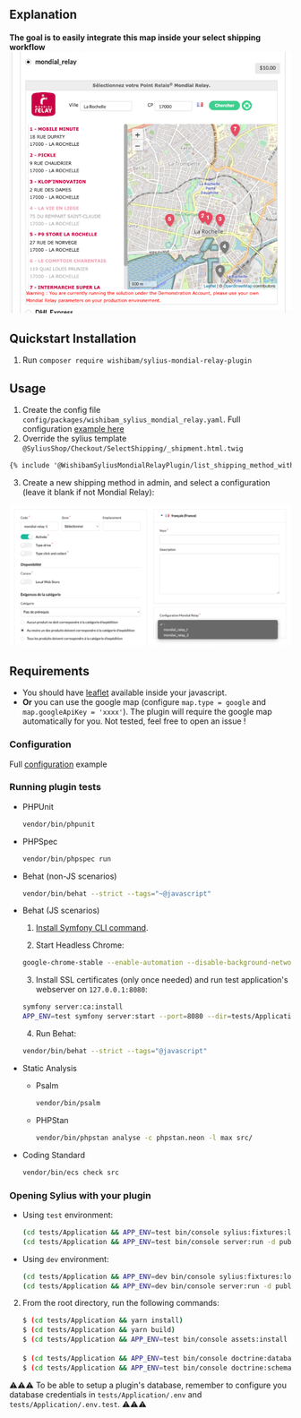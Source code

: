 ## Explanation

#### The goal is to easily integrate this map inside your select shipping workflow ![img_1.png](./doc/pickingDeliveryPoint.png)

## Quickstart Installation

1. Run `composer require wishibam/sylius-mondial-relay-plugin`

## Usage

1. Create the config file `config/packages/wishibam_sylius_mondial_relay.yaml`. Full configuration [example here](https://github.com/Wishibam/sylius-mondial-relay/blob/master/tests/Application/config/packages/wishibam_sylius_mondial_relay.yaml)
2. Override the sylius template `@SyliusShop/Checkout/SelectShipping/_shipment.html.twig`
```html
{% include '@WishibamSyliusMondialRelayPlugin/list_shipping_method_with_mondial_relay_map.html.twig' with {'form': form} %}
```
3. Create a new shipping method in admin, and select a configuration (leave it blank if not Mondial Relay):

![configuration](./doc/configuration.png)

## Requirements

- You should have [leaflet](https://leafletjs.com/) available inside your javascript. 
- **Or** you can use the google map (configure `map.type = google` and `map.googleApiKey = 'xxxx'`). The plugin will require the google map automatically for you. Not tested, feel free to open an issue ! 

### Configuration 

Full [configuration](https://github.com/Wishibam/sylius-mondial-relay/blob/master/tests/Application/config/packages/wishibam_sylius_mondial_relay.yaml) example

### Running plugin tests

  - PHPUnit

    ```bash
    vendor/bin/phpunit
    ```

  - PHPSpec

    ```bash
    vendor/bin/phpspec run
    ```

  - Behat (non-JS scenarios)

    ```bash
    vendor/bin/behat --strict --tags="~@javascript"
    ```

  - Behat (JS scenarios)
 
    1. [Install Symfony CLI command](https://symfony.com/download).
 
    2. Start Headless Chrome:
    
      ```bash
      google-chrome-stable --enable-automation --disable-background-networking --no-default-browser-check --no-first-run --disable-popup-blocking --disable-default-apps --allow-insecure-localhost --disable-translate --disable-extensions --no-sandbox --enable-features=Metal --headless --remote-debugging-port=9222 --window-size=2880,1800 --proxy-server='direct://' --proxy-bypass-list='*' http://127.0.0.1
      ```
    
    3. Install SSL certificates (only once needed) and run test application's webserver on `127.0.0.1:8080`:
    
      ```bash
      symfony server:ca:install
      APP_ENV=test symfony server:start --port=8080 --dir=tests/Application/public --daemon
      ```
    
    4. Run Behat:
    
      ```bash
      vendor/bin/behat --strict --tags="@javascript"
      ```
    
  - Static Analysis
  
    - Psalm
    
      ```bash
      vendor/bin/psalm
      ```
      
    - PHPStan
    
      ```bash
      vendor/bin/phpstan analyse -c phpstan.neon -l max src/  
      ```

  - Coding Standard
  
    ```bash
    vendor/bin/ecs check src
    ```

### Opening Sylius with your plugin

- Using `test` environment:

    ```bash
    (cd tests/Application && APP_ENV=test bin/console sylius:fixtures:load)
    (cd tests/Application && APP_ENV=test bin/console server:run -d public)
    ```
    
- Using `dev` environment:

    ```bash
    (cd tests/Application && APP_ENV=dev bin/console sylius:fixtures:load)
    (cd tests/Application && APP_ENV=dev bin/console server:run -d public)
    ```


2. From the root directory, run the following commands:

    ```bash
    $ (cd tests/Application && yarn install)
    $ (cd tests/Application && yarn build)
    $ (cd tests/Application && APP_ENV=test bin/console assets:install public)
    
    $ (cd tests/Application && APP_ENV=test bin/console doctrine:database:create)
    $ (cd tests/Application && APP_ENV=test bin/console doctrine:schema:create)
    ```

⚠⚠⚠
To be able to setup a plugin's database, remember to configure you database credentials in `tests/Application/.env` and `tests/Application/.env.test`.
⚠⚠⚠
